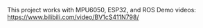 This project works with MPU6050, ESP32, and ROS
Demo videos: https://www.bilibili.com/video/BV1cS411N798/

